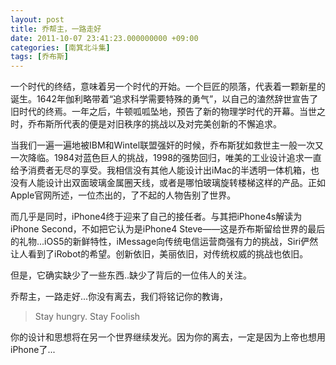 ```yaml
---
layout: post
title: 乔帮主，一路走好
date: 2011-10-07 23:41:23.000000000 +09:00
categories: [南箕北斗集]
tags: [乔布斯]
---
```


一个时代的终结，意味着另一个时代的开始。一个巨匠的陨落，代表着一颗新星的诞生。1642年伽利略带着“追求科学需要特殊的勇气”，以自己的溘然辞世宣告了旧时代的终焉。一年之后，牛顿呱呱坠地，预告了新的物理学时代的开幕。当世之时，乔布斯所代表的便是对旧秩序的挑战以及对完美创新的不懈追求。

当我们一遍一遍地被IBM和Wintel联盟强奸的时候，乔布斯犹如救世主一般一次又一次降临。1984对蓝色巨人的挑战，1998的强势回归，唯美的工业设计追求一直给予消费者无尽的享受。我相信没有其他人能设计出iMac的半透明一体机箱，也没有人能设计出双面玻璃金属圈天线，或者是哪怕玻璃旋转楼梯这样的产品。正如Apple官网所述，一位杰出的，了不起的人物告别了世界。

而几乎是同时，iPhone4终于迎来了自己的接任者。与其把iPhone4s解读为iPhone Second，不如把它认为是iPhone4 Steve——这是乔布斯留给世界的最后的礼物...iOS5的新鲜特性，iMessage向传统电信运营商强有力的挑战，Siri俨然让人看到了iRobot的希望。创新依旧，美丽依旧，对传统权威的挑战也依旧。

但是，它确实缺少了一些东西..缺少了背后的一位伟人的关注。

乔帮主，一路走好...你没有离去，我们将铭记你的教诲，

>Stay hungry. Stay Foolish

你的设计和思想将在另一个世界继续发光。因为你的离去，一定是因为上帝也想用iPhone了...
